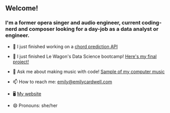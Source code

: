 ## Welcome!

### I'm a former opera singer and audio engineer, current coding-nerd and composer looking for a day-job as a data analyst or engineer.

- 🎤 I just finished working on a [chord prediction API](https://emilycardwell-final-proj-website-app-72u6by.streamlit.app/)

- 🌱 I just finished Le Wagon's Data Science bootcamp! [Here's my final project!](https://github.com/emilycardwell/final-project-cleaning)

- 💬 Ask me about making music with code! [Sample of my computer music](https://on.soundcloud.com/Cz8om)

- 📫 How to reach me: emily@emilycardwell.com

- 🖥 [My website](https://www.emilycardwell.com/)

- 😄 Pronouns: she/her
